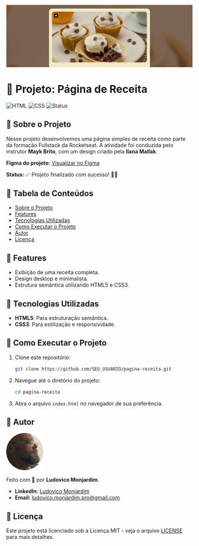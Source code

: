 ![Banner da Página de Receita](https://github.com/ludovicomonjardim/Receitas/blob/master/assets/receita2.png)


# 🌟 Projeto: Página de Receita

![HTML](https://img.shields.io/badge/HTML-5-orange)
![CSS](https://img.shields.io/badge/CSS-3-blue)
![Status](https://img.shields.io/badge/Status-Concluído-brightgreen)

## 🔹 Sobre o Projeto

Nesse projeto desenvolvemos uma página simples de receita como parte da formação Fullstack da Rocketseat. A atividade foi conduzida pelo instrutor **Mayk Brito**, com um design criado pela **Ilana Mallak**.

**Figma do projeto:** [Visualizar no Figma](https://www.figma.com/community/file/1360315130061454535)

**Status:** ✅ Projeto finalizado com sucesso! 🎉✨

## 🔹 Tabela de Conteúdos

- [Sobre o Projeto](#-sobre-o-projeto)
- [Features](#-features)
- [Tecnologias Utilizadas](#-tecnologias-utilizadas)
- [Como Executar o Projeto](#-como-executar-o-projeto)
- [Autor](#-autor)
- [Licença](#-licença)

## 🔹 Features

- Exibição de uma receita completa.
- Design desktop e minimalista.
- Estrutura semântica utilizando HTML5 e CSS3.

## 🔹 Tecnologias Utilizadas

&#x20;

- **HTML5**: Para estruturação semântica.
- **CSS3**: Para estilização e responsividade.

## 🔹 Como Executar o Projeto

1. Clone este repositório:
   ```bash
   git clone https://github.com/SEU_USUARIO/pagina-receita.git
   ```
2. Navegue até o diretório do projeto:
   ```bash
   cd pagina-receita
   ```
3. Abra o arquivo `index.html` no navegador de sua preferência.

## 🔹 Autor

<img src="https://github.com/ludovicomonjardim/05---ImagensDiversasGitHub/blob/main/Foto%20Perfil_1.png" alt="Avatar Ludovico Monjardim" width="100" height="100">

Feito com 💖 por **Ludovico Monjardim**.

- **LinkedIn:** [Ludovico Monjardim](https://www.linkedin.com/in/ludovicomonjardim/)
- **Email:** [ludovico.monjardim.pro@gmail.com](mailto\:ludovico.monjardim.pro@gmail.com)

## 🔹 Licença

Este projeto está licenciado sob a Licença MIT - veja o arquivo [LICENSE](LICENSE) para mais detalhes.

